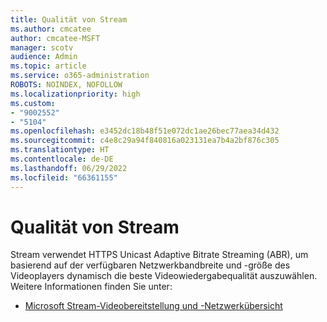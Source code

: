```yaml
---
title: Qualität von Stream
ms.author: cmcatee
author: cmcatee-MSFT
manager: scotv
audience: Admin
ms.topic: article
ms.service: o365-administration
ROBOTS: NOINDEX, NOFOLLOW
ms.localizationpriority: high
ms.custom:
- "9002552"
- "5104"
ms.openlocfilehash: e3452dc18b48f51e072dc1ae26bec77aea34d432
ms.sourcegitcommit: c4e8c29a94f840816a023131ea7b4a2bf876c305
ms.translationtype: HT
ms.contentlocale: de-DE
ms.lasthandoff: 06/29/2022
ms.locfileid: "66361155"
---
```

# <a name="stream-quality"></a>Qualität von Stream

Stream verwendet HTTPS Unicast Adaptive Bitrate Streaming (ABR), um basierend auf der verfügbaren Netzwerkbandbreite und -größe des Videoplayers dynamisch die beste Videowiedergabequalität auszuwählen. Weitere Informationen finden Sie unter:

- [Microsoft Stream-Videobereitstellung und -Netzwerkübersicht](https://docs.microsoft.com/stream/network-overview)
